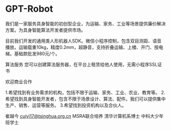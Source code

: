 # GPT-Robot
我们是一家服务具身智能的初创型企业，为运输、家务、工业等场景提供廉价解决方案。为具身智能算法开发者提供市场。

目前我们开发的通用类人形机器人SDK。微信小程序控制，包含双目测距、语音播放。运输载重10kg，精度0.2mm，超静音，支持折叠运输、上楼、开门、按电梯。基础款批发980元/个。



算法服务
  您可以创建算法服务器，在平台上租赁给他人使用，无需小程序SSL证书


欢迎商业合作

  1.希望找到有业务需求的机构，包括不限于运输、家务、工业、农业、教育等。
  2.希望找到具身智能开发者，包含不限于场景设计、算法、配件。我们可以提供集中生产、销售、运营等服务。
  3.希望找到投资机构以及合伙人。
  
崔越今
cuiyj17@tsinghua.org.cn
MSRA联合培养
清华计算机系博士
中科大少年班学士
